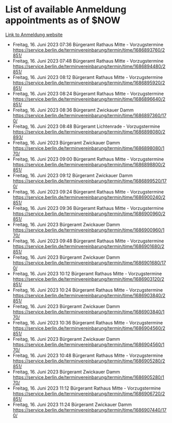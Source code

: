 # List of available Anmeldung appointments as of $NOW
[Link to Anmeldung website](https://service.berlin.de/terminvereinbarung/termin/tag.php?termin=1&anliegen[]=120686&dienstleisterlist=122210,122217,327316,122219,327312,122227,327314,122231,327346,122243,327348,122254,122252,329742,122260,329745,122262,329748,122271,327278,122273,327274,122277,327276,330436,122280,327294,122282,327290,122284,327292,122291,327270,122285,327266,122286,327264,122296,327268,150230,329760,122297,327286,122294,327284,122312,329763,122314,329775,122304,327330,122311,327334,122309,327332,317869,122281,327352,122279,329772,122283,122276,327324,122274,327326,122267,329766,122246,327318,122251,327320,122257,327322,122208,327298,122226,327300&herkunft=http%3A%2F%2Fservice.berlin.de%2Fdienstleistung%2F120686%2F)
- Freitag, 16. Juni 2023 07:36 Bürgeramt Rathaus Mitte - Vorzugstermine https://service.berlin.de/terminvereinbarung/termin/time/1686893760/2851/
- Freitag, 16. Juni 2023 07:48 Bürgeramt Rathaus Mitte - Vorzugstermine https://service.berlin.de/terminvereinbarung/termin/time/1686894480/2851/
- Freitag, 16. Juni 2023 08:12 Bürgeramt Rathaus Mitte - Vorzugstermine https://service.berlin.de/terminvereinbarung/termin/time/1686895920/2851/
- Freitag, 16. Juni 2023 08:24 Bürgeramt Rathaus Mitte - Vorzugstermine https://service.berlin.de/terminvereinbarung/termin/time/1686896640/2851/
- Freitag, 16. Juni 2023 08:36 Bürgeramt Zwickauer Damm https://service.berlin.de/terminvereinbarung/termin/time/1686897360/170/
- Freitag, 16. Juni 2023 08:48 Bürgeramt Lichtenrade - Vorzugstermine https://service.berlin.de/terminvereinbarung/termin/time/1686898080/2893/
- Freitag, 16. Juni 2023  Bürgeramt Zwickauer Damm https://service.berlin.de/terminvereinbarung/termin/time/1686898080/170/
- Freitag, 16. Juni 2023 09:00 Bürgeramt Rathaus Mitte - Vorzugstermine https://service.berlin.de/terminvereinbarung/termin/time/1686898800/2851/
- Freitag, 16. Juni 2023 09:12 Bürgeramt Zwickauer Damm https://service.berlin.de/terminvereinbarung/termin/time/1686899520/170/
- Freitag, 16. Juni 2023 09:24 Bürgeramt Rathaus Mitte - Vorzugstermine https://service.berlin.de/terminvereinbarung/termin/time/1686900240/2851/
- Freitag, 16. Juni 2023 09:36 Bürgeramt Rathaus Mitte - Vorzugstermine https://service.berlin.de/terminvereinbarung/termin/time/1686900960/2851/
- Freitag, 16. Juni 2023  Bürgeramt Zwickauer Damm https://service.berlin.de/terminvereinbarung/termin/time/1686900960/170/
- Freitag, 16. Juni 2023 09:48 Bürgeramt Rathaus Mitte - Vorzugstermine https://service.berlin.de/terminvereinbarung/termin/time/1686901680/2851/
- Freitag, 16. Juni 2023  Bürgeramt Zwickauer Damm https://service.berlin.de/terminvereinbarung/termin/time/1686901680/170/
- Freitag, 16. Juni 2023 10:12 Bürgeramt Rathaus Mitte - Vorzugstermine https://service.berlin.de/terminvereinbarung/termin/time/1686903120/2851/
- Freitag, 16. Juni 2023 10:24 Bürgeramt Rathaus Mitte - Vorzugstermine https://service.berlin.de/terminvereinbarung/termin/time/1686903840/2851/
- Freitag, 16. Juni 2023  Bürgeramt Zwickauer Damm https://service.berlin.de/terminvereinbarung/termin/time/1686903840/170/
- Freitag, 16. Juni 2023 10:36 Bürgeramt Rathaus Mitte - Vorzugstermine https://service.berlin.de/terminvereinbarung/termin/time/1686904560/2851/
- Freitag, 16. Juni 2023  Bürgeramt Zwickauer Damm https://service.berlin.de/terminvereinbarung/termin/time/1686904560/170/
- Freitag, 16. Juni 2023 10:48 Bürgeramt Rathaus Mitte - Vorzugstermine https://service.berlin.de/terminvereinbarung/termin/time/1686905280/2851/
- Freitag, 16. Juni 2023  Bürgeramt Zwickauer Damm https://service.berlin.de/terminvereinbarung/termin/time/1686905280/170/
- Freitag, 16. Juni 2023 11:12 Bürgeramt Rathaus Mitte - Vorzugstermine https://service.berlin.de/terminvereinbarung/termin/time/1686906720/2851/
- Freitag, 16. Juni 2023 11:24 Bürgeramt Zwickauer Damm https://service.berlin.de/terminvereinbarung/termin/time/1686907440/170/
